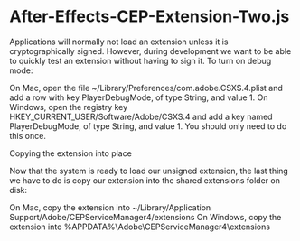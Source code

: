 After-Effects-CEP-Extension-Two.js
==================================

Applications will normally not load an extension unless it is cryptographically signed. However, during development we want to be able to quickly test an extension without having to sign it. To turn on debug mode:

On Mac, open the file ~/Library/Preferences/com.adobe.CSXS.4.plist and add a row with key PlayerDebugMode, of type String, and value 1.
On Windows, open the registry key HKEY_CURRENT_USER/Software/Adobe/CSXS.4 and add a key named PlayerDebugMode, of type String, and value 1.
You should only need to do this once.

Copying the extension into place

Now that the system is ready to load our unsigned extension, the last thing we have to do is copy our extension into the shared extensions folder on disk:

On Mac, copy the extension into ~/Library/Application Support/Adobe/CEPServiceManager4/extensions
On Windows, copy the extension into %APPDATA%\Adobe\CEPServiceManager4\extensions
